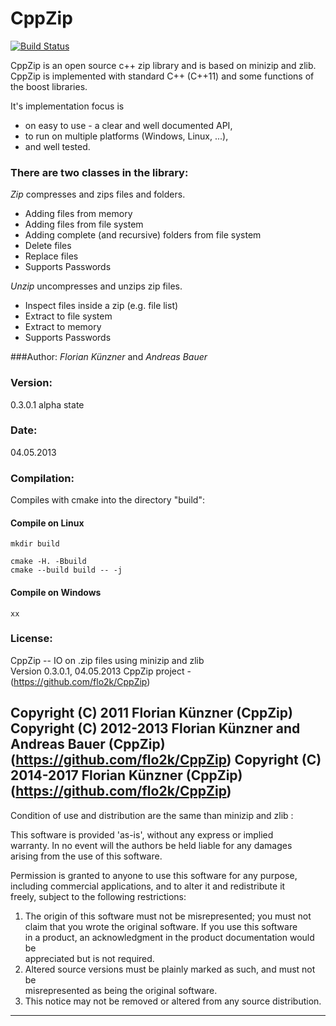 CppZip
======

[![Build Status](https://travis-ci.org/flo2k/CppZip.svg?branch=cmake)](https://travis-ci.org/flo2k/CppZip)

CppZip is an open source c++ zip library and is based on minizip and zlib. CppZip is implemented with
standard C++ (C++11) and some functions of the boost libraries.

It's implementation focus is
 - on easy to use - a clear and well documented API,
 - to run on multiple platforms (Windows, Linux, ...),
 - and well tested.

### There are two classes in the library:

_Zip_ compresses and zips files and folders.
 - Adding files from memory
 - Adding files from file system
 - Adding complete (and recursive) folders from file system
 - Delete files
 - Replace files
 - Supports Passwords

_Unzip_ uncompresses and unzips zip files.
 - Inspect files inside a zip (e.g. file list)
 - Extract to file system
 - Extract to memory
 - Supports Passwords

###Author:
_Florian Künzner_ and _Andreas Bauer_

### Version:
0.3.0.1 alpha state

### Date:
04.05.2013

### Compilation:
Compiles with cmake into the directory "build":

#### Compile on Linux

    mkdir build

    cmake -H. -Bbuild
    cmake --build build -- -j

#### Compile on Windows

    xx

### License:

CppZip -- IO on .zip files using minizip and zlib  
Version 0.3.0.1, 04.05.2013
CppZip project - (https://github.com/flo2k/CppZip)  

Copyright (C) 2011      Florian Künzner (CppZip)  
Copyright (C) 2012-2013 Florian Künzner and Andreas Bauer (CppZip) (https://github.com/flo2k/CppZip)
Copyright (C) 2014-2017 Florian Künzner (CppZip) (https://github.com/flo2k/CppZip)
---------------------------------------------------------------------------

Condition of use and distribution are the same than minizip and zlib :

This software is provided 'as-is', without any express or implied  
warranty.  In no event will the authors be held liable for any damages  
arising from the use of this software.

Permission is granted to anyone to use this software for any purpose,  
including commercial applications, and to alter it and redistribute it  
freely, subject to the following restrictions:

1. The origin of this software must not be misrepresented; you must not  
   claim that you wrote the original software. If you use this software  
   in a product, an acknowledgment in the product documentation would be  
   appreciated but is not required.  
2. Altered source versions must be plainly marked as such, and must not be  
   misrepresented as being the original software.  
3. This notice may not be removed or altered from any source distribution.  

---------------------------------------------------------------------------

